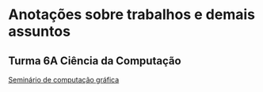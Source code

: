 # Anotações sobre trabalhos e demais assuntos
## Turma 6A Ciência da Computação

[Seminário de computação gráfica](notas-faculdade/Seminário+de+Computação+Gráfica)
